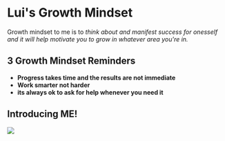 # Lui's Growth Mindset
  Growth mindset to me is to  *think about and manifest success for onesself and it will help motivate you to grow in whatever area you're in.* 
## 3 Growth Mindset Reminders 

  + **Progress takes time and the results are not immediate**
  + **Work smarter not harder**
  + **its always ok to ask for help whenever you need it**
##  **Introducing ME!** 
<img src="https://user-images.githubusercontent.com/123973434/215550625-725732c6-d94d-4126-aa88-ebe78efee1dd.png">
